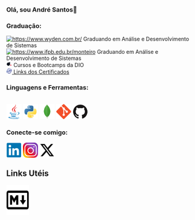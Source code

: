 ### Olá, sou André Santos👋
<h3 align="left">Graduação:</h3>
<div> <a href="https://www.wyden.com.br/" target="blank">
  <img src="https://cdn.portal.estacio.br/Wyden_805cb6258d.svg" alt="https://www.wyden.com.br/" width="15" height="60"/></a> Graduando em Análise e Desenvolvimento de Sistemas</div>
<div> <a href="https://www.ifpb.edu.br/monteiro" target="blank">
  <img src="https://avatars.githubusercontent.com/u/2523928?s=200&v=4" alt="https://www.ifpb.edu.br/monteiro" width="15" height="15"/></a> Graduando em Análise e Desenvolvimento de Sistemas</div>
 <div> <a href="https://web.dio.me/users/andrefiiliip_ss?tab=skills" target="blank">
  <img src="https://github.com/dev-for-dev/Meus-Certificados-DIO/blob/main/icons/26231823.png" alt="https://web.dio.me/users/andrefiiliip_ss?tab=skills" width="15" height="15"/></a> Cursos e Bootcamps da DIO</div>
  <div>   <a href="https://github.com/dev-for-dev/Meus-Certificados-DIO/blob/main/Certificados/Links%20Certificados.md" target="blank">
    <img src="https://github.com/dev-for-dev/Meus-Certificados-DIO/blob/main/icons/cert.png" width="15" height="15"/>  Links dos Certificados</a></div>

<h3 align="left">Linguagens e Ferramentas:</h3>
<div style="display: inline-block width="100%><br>
  <img src="https://raw.githubusercontent.com/devicons/devicon/master/icons/java/java-original.svg" alt="java" width="40" height="40"/>
  <img src="https://raw.githubusercontent.com/devicons/devicon/master/icons/python/python-original.svg" alt="python" width="40" height="40"/>
  <img src="https://raw.githubusercontent.com/devicons/devicon/master/icons/mongodb/mongodb-original.svg" alt="mongodb" width="40" height="40"/>
  <img src="https://raw.githubusercontent.com/devicons/devicon/master/icons/git/git-original.svg" alt="git" width="40" height="40"/>
  <img src="https://raw.githubusercontent.com/devicons/devicon/master/icons/github/github-original.svg" alt="github" width="40" height="40"/>
</div>

<h3 align="left">Conecte-se comigo:</h3>
<div align="left">
  <a href="https://www.linkedin.com/in/andre-f-s-santos" target="blank">
  <img align="center" src="https://github.com/devicons/devicon/blob/master/icons/linkedin/linkedin-original.svg"       alt="https://www.linkedin.com/in/andre-f-s-santos" width="40" height="40"/></a>
  <a href="https://www.instagram.com/devfordev/" target="blank">
  <img align="center" src="https://raw.githubusercontent.com/dev-for-dev/Meus-Certificados-DIO/main/icons/Instagram.webp"       alt="https://www.instagram.com/devfordev/" width="40" height="40"/></a>
  <a href="https://twitter.com/devfordev_of" target="blank">
  <img align="center" src="https://github.com/dev-for-dev/Meus-Certificados-DIO/blob/main/icons/X_logo.png"       alt="https://twitter.com/devfordev_of" width="40" height="40"/></a>
</div>


## Links Utéis

<a href="https://markdown.net.br/sintaxe-basica/">
  <img align="center" src="https://github.com/devicons/devicon/blob/master/icons/markdown/markdown-original.svg"       alt="https://markdown.net.br/sintaxe-basica/"width="60" height="80"/></a>
